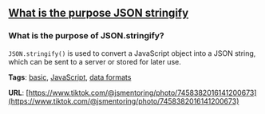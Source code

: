 ## [What is the purpose JSON stringify](#what-is-the-purpose-json-stringify)

### What is the purpose of JSON.stringify?

`JSON.stringify()` is used to convert a JavaScript object into a JSON string, which can be sent to a server or stored for later use.

**Tags**: [basic](./level/basic), [JavaScript](./theme/javascript), [data formats](./theme/data_formats)

**URL**: [https://www.tiktok.com/@jsmentoring/photo/7458382016141200673](https://www.tiktok.com/@jsmentoring/photo/7458382016141200673)
